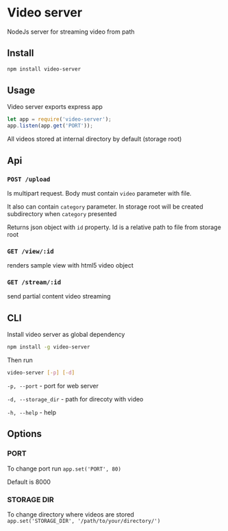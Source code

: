 # Video server
NodeJs server for streaming video from path

## Install
```bash
npm install video-server
```

## Usage
Video server exports express app

```javascript
let app = require('video-server');
app.listen(app.get('PORT'));
```

All videos stored at internal directory by default (storage root)

## Api
### ```POST /upload```

Is multipart request. Body must contain `video` parameter with file.
 
It also can contain `category` parameter. In storage root will be created subdirectory when `category` presented  

Returns json object with `id` property. Id is a relative path to file from storage root

### ```GET /view/:id```

renders sample view with html5 video object

### ```GET /stream/:id```

send partial content video streaming

## CLI
Install video server as global dependency
```bash
npm install -g video-server
```

Then run 
```bash
video-server [-p] [-d]
```
`-p, --port` - port for web server
 
`-d, --storage_dir` - path for direcoty with video

`-h, --help` - help
  
## Options

### PORT
To change port run
```app.set('PORT', 80)```

Default is 8000

### STORAGE DIR

To change directory where videos are stored  
```app.set('STORAGE_DIR', '/path/to/your/directory/')```

